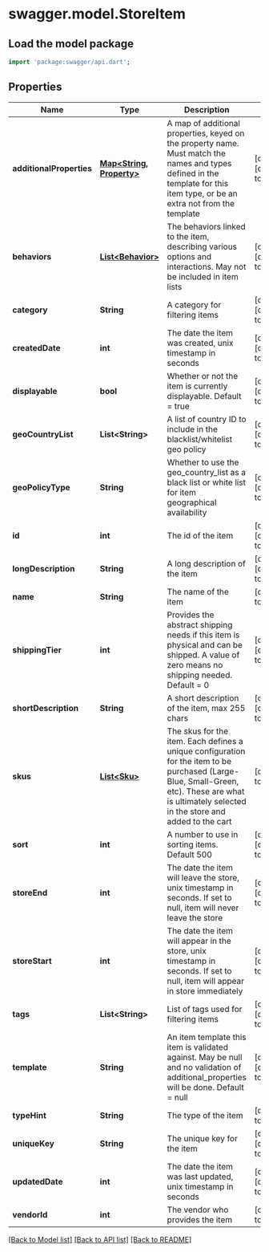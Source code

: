 # swagger.model.StoreItem

## Load the model package
```dart
import 'package:swagger/api.dart';
```

## Properties
Name | Type | Description | Notes
------------ | ------------- | ------------- | -------------
**additionalProperties** | [**Map&lt;String, Property&gt;**](Property.md) | A map of additional properties, keyed on the property name.  Must match the names and types defined in the template for this item type, or be an extra not from the template | [optional] [default to {}]
**behaviors** | [**List&lt;Behavior&gt;**](Behavior.md) | The behaviors linked to the item, describing various options and interactions. May not be included in item lists | [optional] [default to []]
**category** | **String** | A category for filtering items | [optional] [default to null]
**createdDate** | **int** | The date the item was created, unix timestamp in seconds | [optional] [default to null]
**displayable** | **bool** | Whether or not the item is currently displayable.  Default &#x3D; true | [optional] [default to null]
**geoCountryList** | **List&lt;String&gt;** | A list of country ID to include in the blacklist/whitelist geo policy | [optional] [default to []]
**geoPolicyType** | **String** | Whether to use the geo_country_list as a black list or white list for item geographical availability | [optional] [default to null]
**id** | **int** | The id of the item | [optional] [default to null]
**longDescription** | **String** | A long description of the item | [optional] [default to null]
**name** | **String** | The name of the item | [default to null]
**shippingTier** | **int** | Provides the abstract shipping needs if this item is physical and can be shipped.  A value of zero means no shipping needed.  Default &#x3D; 0 | [optional] [default to null]
**shortDescription** | **String** | A short description of the item, max 255 chars | [optional] [default to null]
**skus** | [**List&lt;Sku&gt;**](Sku.md) | The skus for the item. Each defines a unique configuration for the item to be purchased (Large-Blue, Small-Green, etc). These are what is ultimately selected in the store and added to the cart | [default to []]
**sort** | **int** | A number to use in sorting items.  Default 500 | [optional] [default to null]
**storeEnd** | **int** | The date the item will leave the store, unix timestamp in seconds.  If set to null, item will never leave the store | [optional] [default to null]
**storeStart** | **int** | The date the item will appear in the store, unix timestamp in seconds.  If set to null, item will appear in store immediately | [optional] [default to null]
**tags** | **List&lt;String&gt;** | List of tags used for filtering items | [optional] [default to []]
**template** | **String** | An item template this item is validated against.  May be null and no validation of additional_properties will be done.  Default &#x3D; null | [optional] [default to null]
**typeHint** | **String** | The type of the item | [default to null]
**uniqueKey** | **String** | The unique key for the item | [optional] [default to null]
**updatedDate** | **int** | The date the item was last updated, unix timestamp in seconds | [optional] [default to null]
**vendorId** | **int** | The vendor who provides the item | [default to null]

[[Back to Model list]](../README.md#documentation-for-models) [[Back to API list]](../README.md#documentation-for-api-endpoints) [[Back to README]](../README.md)


